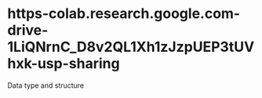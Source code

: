 # https-colab.research.google.com-drive-1LiQNrnC_D8v2QL1Xh1zJzpUEP3tUVhxk-usp-sharing
Data type and structure 
